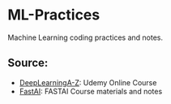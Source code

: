 # ML-Practices
Machine Learning coding practices and notes.
## Source:
- [DeepLearningA-Z](https://www.udemy.com/deeplearning/): Udemy Online Course
- [FastAI](http://course.fast.ai/index.html): FASTAI Course materials and notes

